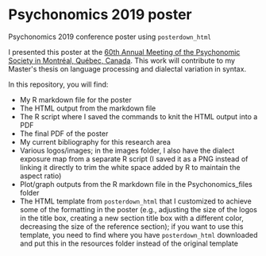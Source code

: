 # Psychonomics 2019 poster
Psychonomics 2019 conference poster using `posterdown_html`

I presented this poster at the [60th Annual Meeting of the Psychonomic Society in Montréal, Québec, Canada](https://www.psychonomic.org/page/2019program). This work will contribute to my Master's thesis on language processing and dialectal variation in syntax.

In this repository, you will find:
- My R markdown file for the poster
- The HTML output from the markdown file
- The R script where I saved the commands to knit the HTML output into a PDF
- The final PDF of the poster
- My current bibliography for this research area
- Various logos/images; in the images folder, I also have the dialect exposure map from a separate R script (I saved it as a PNG instead of linking it directly to trim the white space added by R to maintain the aspect ratio)
- Plot/graph outputs from the R markdown file in the Psychonomics_files folder
- The HTML template from `posterdown_html` that I customized to achieve some of the formatting in the poster (e.g., adjusting the size of the logos in the title box, creating a new section title box with a different color, decreasing the size of the reference section); if you want to use this template, you need to find where you have `posterdown_html` downloaded and put this in the resources folder instead of the original template
